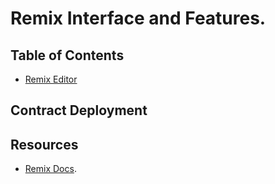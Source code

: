 
# Remix Interface and Features.


## Table of Contents
* [Remix Editor](#remix-editor)



## Contract Deployment

## Resources
- [Remix Docs](https://remix-ide.readthedocs.io/en/latest/create_deploy.html).


